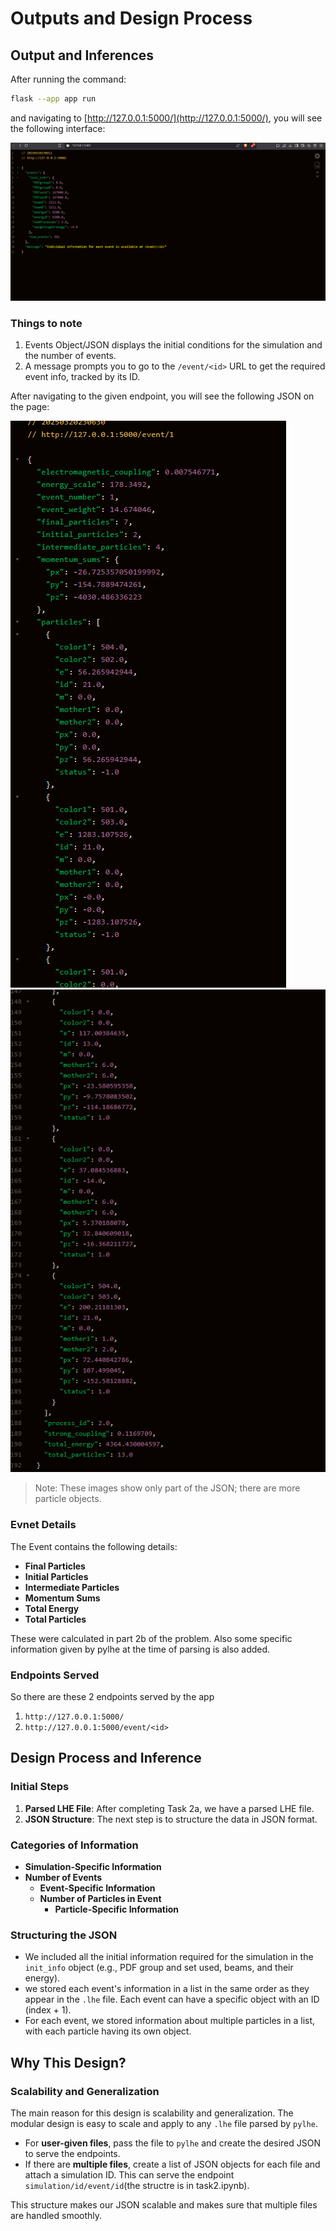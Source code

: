 # Outputs and Design Process

## Output and Inferences

After running the command:
```bash
flask --app app run
```
and navigating to [http://127.0.0.1:5000/](http://127.0.0.1:5000/), you will see the following interface:

![Interface](image.png)

### Things to note
1. Events Object/JSON displays the initial conditions for the simulation and the number of events.
2. A message prompts you to go to the `/event/<id>` URL to get the required event info, tracked by its ID.

After navigating to the given endpoint, you will see the following JSON on the page:

![Event JSON](image-1.png)
![Event JSON](image-2.png)

> Note: These images show only part of the JSON; there are more particle objects.

### Evnet Details
The Event contains the following details:
- **Final Particles**
- **Initial Particles**
- **Intermediate Particles**
- **Momentum Sums**
- **Total Energy**
- **Total Particles**

These were calculated in part 2b of the problem. Also some specific information given by pylhe at the time of parsing is also added.

### Endpoints Served
So there are these 2 endpoints served by the app
1. `http://127.0.0.1:5000/`
2. `http://127.0.0.1:5000/event/<id>`


## Design Process and Inference

### Initial Steps
1. **Parsed LHE File**: After completing Task 2a, we have a parsed LHE file.
2. **JSON Structure**: The next step is to structure the data in JSON format.

### Categories of Information
- **Simulation-Specific Information**
- **Number of Events**
  - **Event-Specific Information**
  - **Number of Particles in Event**
    - **Particle-Specific Information**

### Structuring the JSON
- We included all the initial information required for the simulation in the `init_info` object (e.g., PDF group and set used, beams, and their energy).
- we stored each event's information in a list in the same order as they appear in the `.lhe` file. Each event can have a specific object with an ID (index + 1).
- For each event, we stored information about multiple particles in a list, with each particle having its own object.

## Why This Design?

### Scalability and Generalization
The main reason for this design is scalability and generalization. The modular design is easy to scale and apply to any `.lhe` file parsed by `pylhe`.

- For **user-given files**, pass the file to `pylhe` and create the desired JSON to serve the endpoints.
- If there are **multiple files**, create a list of JSON objects for each file and attach a simulation ID. This can serve the endpoint `simulation/id/event/id`(the structre is in task2.ipynb).

This structure makes our JSON scalable and makes sure that multiple files are handled smoothly.